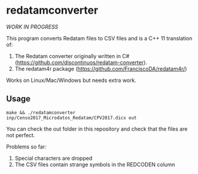 # redatamconverter

*WORK IN PROGRESS*

This program converts Redatam files to CSV files and is a C++ 11 translation of:
1. The Redatam converter originally written in C# (https://github.com/discontinuos/redatam-converter).
2. The redatam4r package (https://github.com/FranciscoDA/redatam4r/)

Works on Linux/Mac/Windows but needs extra work.

## Usage

```
make && ./redatamconverter inp/Censo2017_Microdatos_Redatam/CPV2017.dicx out
```

You can check the out folder in this repository and check that the files are not perfect.

Problems so far:

1. Special characters are dropped
2. The CSV files contain strange symbols in the REDCODEN column
